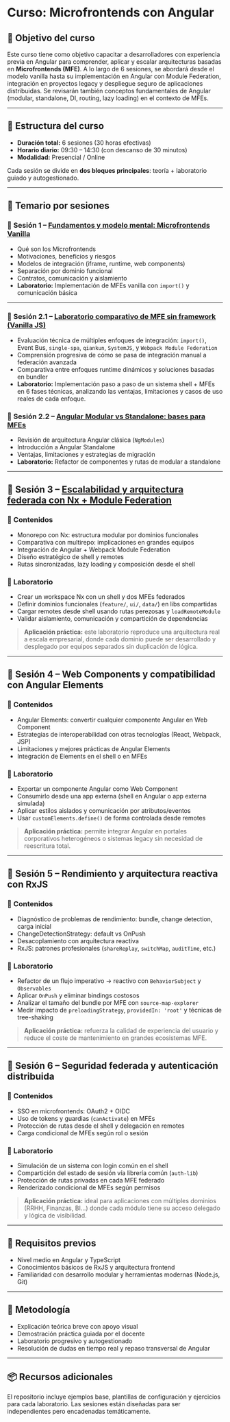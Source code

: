 # Curso: Microfrontends con Angular

## 🧭 Objetivo del curso

Este curso tiene como objetivo capacitar a desarrolladores con experiencia previa en Angular para comprender, aplicar y escalar arquitecturas basadas en **Microfrontends (MFE)**. A lo largo de 6 sesiones, se abordará desde el modelo vanilla hasta su implementación en Angular con Module Federation, integración en proyectos legacy y despliegue seguro de aplicaciones distribuidas. Se revisarán también conceptos fundamentales de Angular (modular, standalone, DI, routing, lazy loading) en el contexto de MFEs.

---

## 📅 Estructura del curso

- **Duración total:** 6 sesiones (30 horas efectivas)
- **Horario diario:** 09:30 – 14:30 (con descanso de 30 minutos)
- **Modalidad:** Presencial / Online

Cada sesión se divide en **dos bloques principales**: teoría + laboratorio guiado y autogestionado.

---

## 📘 Temario por sesiones

### 🔹 Sesión 1 – [Fundamentos y modelo mental: Microfrontends Vanilla](https://arquitectura-de-microfro-iroaxq1.gamma.site/)

- Qué son los Microfrontends
- Motivaciones, beneficios y riesgos
- Modelos de integración (iframe, runtime, web components)
- Separación por dominio funcional
- Contratos, comunicación y aislamiento
- **Laboratorio:** Implementación de MFEs vanilla con `import()` y comunicación básica

---

### 🔹 Sesión 2.1 – [Laboratorio comparativo de MFE sin framework (Vanilla JS)](https://evaluacion-tecnica-de-en-1t33wzb.gamma.site/)

- Evaluación técnica de múltiples enfoques de integración: `import()`, Event Bus, `single-spa`, `qiankun`, `SystemJS`, y `Webpack Module Federation`
- Comprensión progresiva de cómo se pasa de integración manual a federación avanzada
- Comparativa entre enfoques runtime dinámicos y soluciones basadas en bundler
- **Laboratorio:** Implementación paso a paso de un sistema shell + MFEs en 6 fases técnicas, analizando las ventajas, limitaciones y casos de uso reales de cada enfoque.


### 🔹 Sesión 2.2 – [Angular Modular vs Standalone: bases para MFEs](https://arquitectura-angular-par-wf9w8oc.gamma.site/)

- Revisión de arquitectura Angular clásica (`NgModules`)
- Introducción a Angular Standalone
- Ventajas, limitaciones y estrategias de migración
- **Laboratorio:** Refactor de componentes y rutas de modular a standalone

---

## 🔹 Sesión 3 – [Escalabilidad y arquitectura federada con Nx + Module Federation](https://escalando-angular-con-nx-i4s0qyp.gamma.site/)

### 🎯 Contenidos

* Monorepo con Nx: estructura modular por dominios funcionales
* Comparativa con multirepo: implicaciones en grandes equipos
* Integración de Angular + Webpack Module Federation
* Diseño estratégico de shell y remotes
* Rutas sincronizadas, lazy loading y composición desde el shell

### 🧪 Laboratorio

* Crear un workspace Nx con un shell y dos MFEs federados
* Definir dominios funcionales (`feature/`, `ui/`, `data/`) en libs compartidas
* Cargar remotes desde shell usando rutas perezosas y `loadRemoteModule`
* Validar aislamiento, comunicación y compartición de dependencias

> **Aplicación práctica:** este laboratorio reproduce una arquitectura real a escala empresarial, donde cada dominio puede ser desarrollado y desplegado por equipos separados sin duplicación de lógica.

---

## 🔹 Sesión 4 – Web Components y compatibilidad con Angular Elements

### 🎯 Contenidos

* Angular Elements: convertir cualquier componente Angular en Web Component
* Estrategias de interoperabilidad con otras tecnologías (React, Webpack, JSP)
* Limitaciones y mejores prácticas de Angular Elements
* Integración de Elements en el shell o en MFEs

### 🧪 Laboratorio

* Exportar un componente Angular como Web Component
* Consumirlo desde una app externa (shell en Angular o app externa simulada)
* Aplicar estilos aislados y comunicación por atributos/eventos
* Usar `customElements.define()` de forma controlada desde remotes

> **Aplicación práctica:** permite integrar Angular en portales corporativos heterogéneos o sistemas legacy sin necesidad de reescritura total.

---

## 🔹 Sesión 5 – Rendimiento y arquitectura reactiva con RxJS

### 🎯 Contenidos

* Diagnóstico de problemas de rendimiento: bundle, change detection, carga inicial
* ChangeDetectionStrategy: default vs OnPush
* Desacoplamiento con arquitectura reactiva
* RxJS: patrones profesionales (`shareReplay`, `switchMap`, `auditTime`, etc.)

### 🧪 Laboratorio

* Refactor de un flujo imperativo → reactivo con `BehaviorSubject` y `Observables`
* Aplicar `OnPush` y eliminar bindings costosos
* Analizar el tamaño del bundle por MFE con `source-map-explorer`
* Medir impacto de `preloadingStrategy`, `providedIn: 'root'` y técnicas de tree-shaking

> **Aplicación práctica:** refuerza la calidad de experiencia del usuario y reduce el coste de mantenimiento en grandes ecosistemas MFE.

---

## 🔹 Sesión 6 – Seguridad federada y autenticación distribuida

### 🎯 Contenidos

* SSO en microfrontends: OAuth2 + OIDC
* Uso de tokens y guardias (`canActivate`) en MFEs
* Protección de rutas desde el shell y delegación en remotes
* Carga condicional de MFEs según rol o sesión

### 🧪 Laboratorio

* Simulación de un sistema con login común en el shell
* Compartición del estado de sesión vía librería común (`auth-lib`)
* Protección de rutas privadas en cada MFE federado
* Renderizado condicional de MFEs según permisos

> **Aplicación práctica:** ideal para aplicaciones con múltiples dominios (RRHH, Finanzas, BI...) donde cada módulo tiene su acceso delegado y lógica de visibilidad.

---

## 📎 Requisitos previos

- Nivel medio en Angular y TypeScript
- Conocimientos básicos de RxJS y arquitectura frontend
- Familiaridad con desarrollo modular y herramientas modernas (Node.js, Git)

---

## 🔁 Metodología

- Explicación teórica breve con apoyo visual
- Demostración práctica guiada por el docente
- Laboratorio progresivo y autogestionado
- Resolución de dudas en tiempo real y repaso transversal de Angular

---

## 📦 Recursos adicionales

El repositorio incluye ejemplos base, plantillas de configuración y ejercicios para cada laboratorio. Las sesiones están diseñadas para ser independientes pero encadenadas temáticamente.

